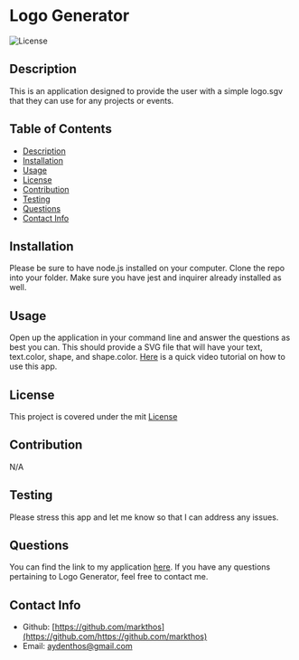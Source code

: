 # Logo Generator

  ![License](https://img.shields.io/badge/License-mit-blue.svg)

  ## Description
  This is an application designed to provide the user with a simple logo.sgv that they can use for any projects or events.

  ## Table of Contents
  - [Description](#description)
  - [Installation](#installation)
  - [Usage](#usage)
  - [License](#license)
  - [Contribution](#contribution)
  - [Testing](#test)
  - [Questions](#questions)
  - [Contact Info](#contact-info)

  ## Installation
  Please be sure to have node.js installed on your computer.  Clone the repo into your folder.  Make sure you have jest and inquirer already installed as well.

  ## Usage
  Open up the application in your command line and answer the questions as best you can. This should provide a SVG file that will have your text, text.color, shape, and shape.color. [Here](https://drive.google.com/file/d/1Px78LEuAaCQ1iYcYWz78Tf7URI4xv2KC/view) is a quick video tutorial on how to use this app.
  
  ## License
  This project is covered under the mit [License](https://choosealicense.com/licenses/${license})

  ## Contribution
  N/A

  ## Testing
  Please stress this app and let me know so that I can address any issues.

  ## Questions
  You can find the link to my application [here](https://markthos.github.io/Logo-Generator/).
  If you have any questions pertaining to Logo Generator, feel free to contact me.
  
  ## Contact Info
  - Github: [https://github.com/markthos](https://github.com/https://github.com/markthos)
  - Email: aydenthos@gmail.com
